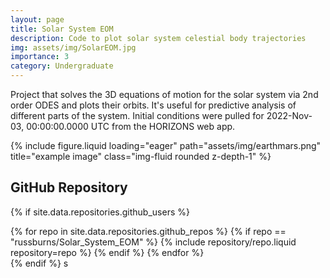 ```yaml
---
layout: page
title: Solar System EOM
description: Code to plot solar system celestial body trajectories
img: assets/img/SolarEOM.jpg
importance: 3
category: Undergraduate
---
```

Project that solves the 3D equations of motion for the solar system via 2nd order ODES and plots their orbits. It's useful for predictive analysis of different parts of the system. Initial conditions were pulled for 2022-Nov-03, 00:00:00.0000 UTC from the HORIZONS web app.

{% include figure.liquid loading="eager" path="assets/img/earthmars.png" title="example image" class="img-fluid rounded z-depth-1" %}

## GitHub Repository

{% if site.data.repositories.github_users %}

<div class="repositories d-flex flex-wrap flex-md-row flex-column justify-content-between align-items-center">
  {% for repo in site.data.repositories.github_repos %}
    {% if repo == "russburns/Solar_System_EOM" %}
      {% include repository/repo.liquid repository=repo %}
    {% endif %}
  {% endfor %}
</div>
{% endif %}
s

